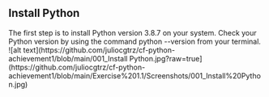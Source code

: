 <h2>Install Python</h2>
<p>
  The first step is to install Python version 3.8.7 on your system. Check your Python version by using the command python --version from your terminal.
  ![alt text](https://github.com/juliocgtrz/cf-python-achievement1/blob/main/001_Install Python.jpg?raw=true](https://github.com/juliocgtrz/cf-python-achievement1/blob/main/Exercise%201.1/Screenshots/001_Install%20Python.jpg)
</p>
